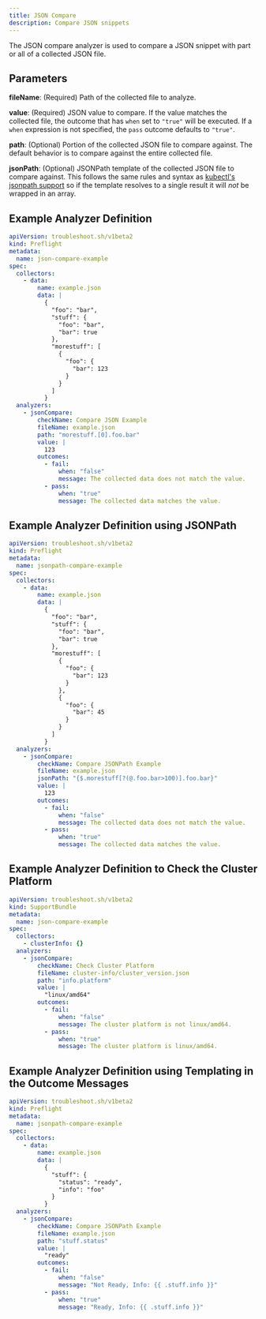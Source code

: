 ```yaml
---
title: JSON Compare
description: Compare JSON snippets
---
```


The JSON compare analyzer is used to compare a JSON snippet with part or all of a collected JSON file.

## Parameters

**fileName**: (Required) Path of the collected file to analyze.

**value**: (Required) JSON value to compare.
If the value matches the collected file, the outcome that has `when` set to `"true"` will be executed.
If a `when` expression is not specified, the `pass` outcome defaults to `"true"`.

**path**: (Optional) Portion of the collected JSON file to compare against.
The default behavior is to compare against the entire collected file.

**jsonPath**: (Optional) JSONPath template of the collected JSON file to compare against.
This follows the same rules and syntax as [kubectl's jsonpath support](https://kubernetes.io/docs/reference/kubectl/jsonpath/)
so if the template resolves to a single result it will *not* be wrapped in an array.

## Example Analyzer Definition

```yaml
apiVersion: troubleshoot.sh/v1beta2
kind: Preflight
metadata:
  name: json-compare-example
spec:
  collectors:
    - data:
        name: example.json
        data: |
          {
            "foo": "bar",
            "stuff": {
              "foo": "bar",
              "bar": true
            },
            "morestuff": [
              {
                "foo": {
                  "bar": 123
                }
              }
            ]
          }
  analyzers:
    - jsonCompare:
        checkName: Compare JSON Example
        fileName: example.json
        path: "morestuff.[0].foo.bar"
        value: |
          123
        outcomes:
          - fail:
              when: "false"
              message: The collected data does not match the value.
          - pass:
              when: "true"
              message: The collected data matches the value.
```

## Example Analyzer Definition using JSONPath

```yaml
apiVersion: troubleshoot.sh/v1beta2
kind: Preflight
metadata:
  name: jsonpath-compare-example
spec:
  collectors:
    - data:
        name: example.json
        data: |
          {
            "foo": "bar",
            "stuff": {
              "foo": "bar",
              "bar": true
            },
            "morestuff": [
              {
                "foo": {
                  "bar": 123
                }
              },
              {
                "foo": {
                  "bar": 45
                }
              }
            ]
          }
  analyzers:
    - jsonCompare:
        checkName: Compare JSONPath Example
        fileName: example.json
        jsonPath: "{$.morestuff[?(@.foo.bar>100)].foo.bar}"
        value: |
          123
        outcomes:
          - fail:
              when: "false"
              message: The collected data does not match the value.
          - pass:
              when: "true"
              message: The collected data matches the value.
```

## Example Analyzer Definition to Check the Cluster Platform

```yaml
apiVersion: troubleshoot.sh/v1beta2
kind: SupportBundle
metadata:
  name: json-compare-example
spec:
  collectors:
    - clusterInfo: {}
  analyzers:
    - jsonCompare:
        checkName: Check Cluster Platform
        fileName: cluster-info/cluster_version.json
        path: "info.platform"
        value: |
          "linux/amd64"
        outcomes:
          - fail:
              when: "false"
              message: The cluster platform is not linux/amd64.
          - pass:
              when: "true"
              message: The cluster platform is linux/amd64.
```

## Example Analyzer Definition using Templating in the Outcome Messages

```yaml
apiVersion: troubleshoot.sh/v1beta2
kind: Preflight
metadata:
  name: jsonpath-compare-example
spec:
  collectors:
    - data:
        name: example.json
        data: |
          {
            "stuff": {
              "status": "ready",
              "info": "foo"
            }
          }
  analyzers:
    - jsonCompare:
        checkName: Compare JSONPath Example
        fileName: example.json
        path: "stuff.status"
        value: |
          "ready"
        outcomes:
          - fail:
              when: "false"
              message: "Not Ready, Info: {{ .stuff.info }}"
          - pass:
              when: "true"
              message: "Ready, Info: {{ .stuff.info }}"
```
